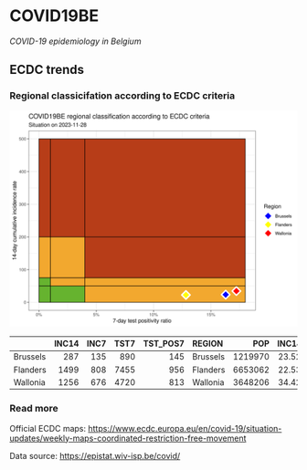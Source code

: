 
# COVID19BE

*COVID-19 epidemiology in Belgium*

## ECDC trends

### Regional classicifation according to ECDC criteria

![](COVID9BE-ecdc-trend.png)

|          | INC14 | INC7 | TST7 | TST\_POS7 | REGION   |     POP | INC14\_RT |       PR7 |          GR |
| :------- | ----: | ---: | ---: | --------: | :------- | ------: | --------: | --------: | ----------: |
| Brussels |   287 |  135 |  890 |       145 | Brussels | 1219970 |  23.52517 | 0.1629213 | \-0.1118421 |
| Flanders |  1499 |  808 | 7455 |       956 | Flanders | 6653062 |  22.53098 | 0.1282361 |   0.1693198 |
| Wallonia |  1256 |  676 | 4720 |       813 | Wallonia | 3648206 |  34.42788 | 0.1722458 |   0.1655172 |

### Read more

Official ECDC maps:
<https://www.ecdc.europa.eu/en/covid-19/situation-updates/weekly-maps-coordinated-restriction-free-movement>

Data source: <https://epistat.wiv-isp.be/covid/>
